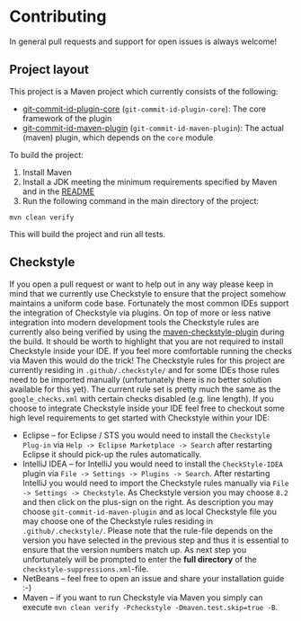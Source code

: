 # Contributing
In general pull requests and support for open issues is always welcome!

## Project layout
This project is a Maven project which currently consists of the following:
- [git-commit-id-plugin-core](https://github.com/git-commit-id/git-commit-id-plugin-core) (`git-commit-id-plugin-core`): The core framework of the plugin
- [git-commit-id-maven-plugin](https://github.com/git-commit-id/git-commit-id-maven-plugin) (`git-commit-id-maven-plugin`): The actual (maven) plugin, which depends on the `core` module

To build the project:
1. Install Maven
2. Install a JDK meeting the minimum requirements specified by Maven and in the [README](README.md)
3. Run the following command in the main directory of the project:
```
mvn clean verify
```
This will build the project and run all tests.

## Checkstyle
If you open a pull request or want to help out in any way please keep in mind that we currently use Checkstyle to ensure that the project somehow maintains a uniform code base. Fortunately the most common IDEs support the integration of Checkstyle via plugins. On top of more or less native integration into modern development tools the Checkstyle rules are currently also being verified by using the [maven-checkstyle-plugin](https://maven.apache.org/plugins/maven-checkstyle-plugin/) during the build. It should be worth to highlight that you are not required to install Checkstyle inside your IDE. If you feel more comfortable running the checks via Maven this would do the trick!
The Checkstyle rules for this project are currently residing in `.github/.checkstyle/` and for some IDEs those rules need to be imported manually (unfortunately there is no better solution available for this yet). The current rule set is pretty much the same as the `google_checks.xml` with certain checks disabled (e.g. line length). If you choose to integrate Checkstyle inside your IDE feel free to checkout some high level requirements to get started with Checkstyle within your IDE:
* Eclipse – for Eclipse / STS you would need to install the `Checkstyle Plug-in` via `Help -> Eclipse Marketplace -> Search` after restarting Eclipse it should pick-up the rules automatically.
* IntelliJ IDEA – for IntelliJ you would need to install the `CheckStyle-IDEA` plugin via `File -> Settings -> Plugins -> Search`. After restarting IntelliJ you would need to import the Checkstyle rules manually via `File -> Settings -> Checkstyle`. As Checkstyle version you may choose `8.2` and then click on the plus-sign on the right. As description you may choose `git-commit-id-maven-plugin` and as local Checkstyle file you may choose one of the Checkstyle rules residing in `.github/.checkstyle/`. Please note that the rule-file depends on the version you have selected in the previous step and thus it is essential to ensure that the version numbers match up. As next step you unfortunately will be prompted to enter the **full directory** of the `checkstyle-suppressions.xml`-file.
* NetBeans – feel free to open an issue and share your installation guide :-)
* Maven – if you want to run Checkstyle via Maven you simply can execute `mvn clean verify -Pcheckstyle -Dmaven.test.skip=true -B`.

